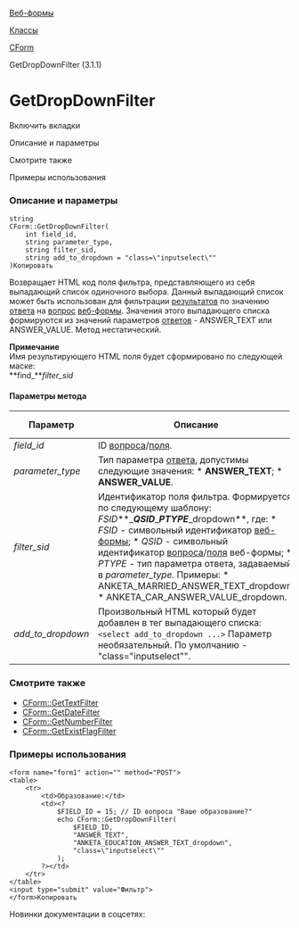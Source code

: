 [Веб-формы](/api_help/form/index.php)

[Классы](/api_help/form/classes/index.php)

[CForm](/api_help/form/classes/cform/index.php)

GetDropDownFilter (3.1.1)

GetDropDownFilter
=================

Включить вкладки

Описание и параметры

Смотрите также

Примеры использования

### Описание и параметры

```
string
CForm::GetDropDownFilter(
	int field_id,
	string parameter_type,
	string filter_sid,
	string add_to_dropdown = "class=\"inputselect\""
)Копировать
```

Возвращает HTML код поля фильтра, представляющего из себя выпадающий список одиночного выбора. Данный выпадающий список может быть использован для фильтрации [результатов](/api_help/form/terms.php#result) по значению [ответа](/api_help/form/terms.php#answer) на [вопрос](/api_help/form/terms.php#question) [веб-формы](/api_help/form/terms.php#form). Значения этого выпадающего списка формируются из значений параметров [ответов](/api_help/form/terms.php#answer) - ANSWER\_TEXT или ANSWER\_VALUE. Метод нестатический.

**Примечание**  
Имя результирующего HTML поля будет сформировано по следующей маске:  
**find\_***filter\_sid*

#### Параметры метода

| Параметр | Описание | С версии |
| --- | --- | --- |
| *field\_id* | ID [вопроса](/api_help/form/terms.php#question)/[поля](/api_help/form/terms.php#field). |  |
| *parameter\_type* | Тип параметра [ответа](/api_help/form/terms.php#answer), допустимы следующие значения:  * **ANSWER\_TEXT**; * **ANSWER\_VALUE**. |  |
| *filter\_sid* | Идентификатор поля фильтра. Формируется по следующему шаблону:  *FSID***\_***QSID***\_***PTYPE***\_dropdown**,  где:  * *FSID* - символьный идентификатор [веб-формы](/api_help/form/terms.php#form); * *QSID* - символьный идентификатор [вопроса](/api_help/form/terms.php#question)/[поля](/api_help/form/terms.php#field) веб-формы; * *PTYPE* - тип параметра ответа, задаваемый в *parameter\_type.*  Примеры:  * ANKETA\_MARRIED\_ANSWER\_TEXT\_dropdown; * ANKETA\_CAR\_ANSWER\_VALUE\_dropdown. |  |
| *add\_to\_dropdown* | Произвольный HTML который будет добавлен в тег выпадающего списка:  `<select add_to_dropdown ...>`   Параметр необязательный. По умолчанию - "class=\"inputselect\"". |  |

### Смотрите также

* [CForm::GetTextFilter](/api_help/form/classes/cform/gettextfilter.php)
* [CForm::GetDateFilter](/api_help/form/classes/cform/getdatefilter.php)
* [CForm::GetNumberFilter](/api_help/form/classes/cform/getnumberfilter.php)
* [CForm::GetExistFlagFilter](/api_help/form/classes/cform/getexistflagfilter.php)

### Примеры использования

```
<form name="form1" action="" method="POST">
<table>
	<tr>
		<td>Образование:</td>
		<td><?
			$FIELD_ID = 15; // ID вопроса "Ваше образование?"
			echo CForm::GetDropDownFilter(
				$FIELD_ID, 
				"ANSWER_TEXT", 
				"ANKETA_EDUCATION_ANSWER_TEXT_dropdown", 
				"class=\"inputselect\""
			);
		?></td>
	</tr>
</table>
<input type="submit" value="Фильтр">
</form>Копировать
```

Новинки документации в соцсетях: